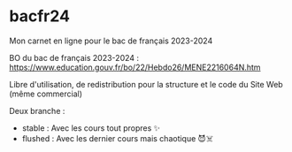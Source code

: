 # bacfr24
Mon carnet en ligne pour le bac de français 2023-2024

BO du bac de français 2023-2024 : https://www.education.gouv.fr/bo/22/Hebdo26/MENE2216064N.htm

Libre d'utilisation, de redistribution pour la structure et le code du Site Web (même commercial) 

Deux branche :
- stable : Avec les cours tout propres ✨
- flushed : Avec les dernier cours mais chaotique 😈☠️